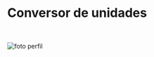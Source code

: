 <h1> Conversor de unidades </h1><br>

![foto perfil](https://user-images.githubusercontent.com/109358449/224081576-b8ee9534-3b80-4fc9-8746-1381ebfc883c.jpg)
